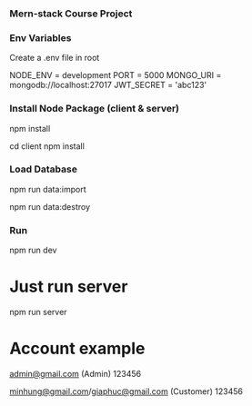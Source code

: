 ### Mern-stack Course Project
### Env Variables

Create a .env file in root

<!-- Content -->

NODE_ENV = development
PORT = 5000
MONGO_URI = mongodb://localhost:27017
JWT_SECRET = 'abc123'

### Install Node Package (client & server)

npm install

cd client
npm install

### Load Database

npm run data:import

npm run data:destroy

### Run

npm run dev

# Just run server

npm run server

# Account example

admin@gmail.com (Admin)
123456

minhung@gmail.com/giaphuc@gmail.com (Customer)
123456
